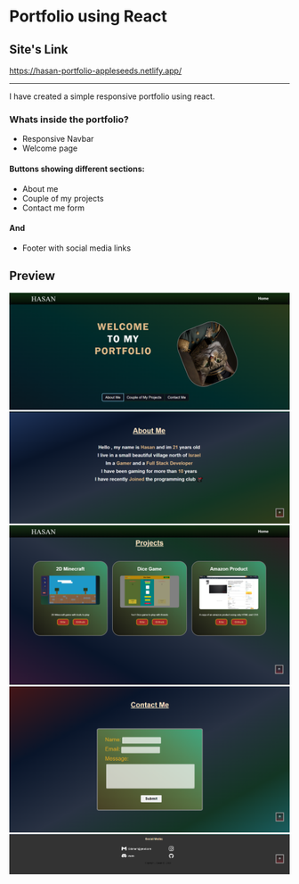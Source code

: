 # Portfolio using React

## Site's Link

https://hasan-portfolio-appleseeds.netlify.app/

---

I have created a simple responsive portfolio using react.

### Whats inside the portfolio?

- Responsive Navbar
- Welcome page

#### Buttons showing different sections:

- About me
- Couple of my projects
- Contact me form

#### And

- Footer with social media links

## Preview

![Alt text](/preview-of-my-page/image.png)
![Alt text](/preview-of-my-page//image-2.png)
![Alt text](/preview-of-my-page//image-3.png)
![Alt text](/preview-of-my-page//image-4.png)
![Alt text](/preview-of-my-page//image-5.png)
